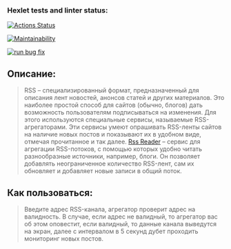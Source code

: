 ### Hexlet tests and linter status:
[![Actions Status](https://github.com/Nikolos-S/frontend-project-lvl3/workflows/hexlet-check/badge.svg)](https://github.com/Nikolos-S/frontend-project-lvl3/actions)

[![Maintainability](https://api.codeclimate.com/v1/badges/1ad8bca84647f00db014/maintainability)](https://codeclimate.com/github/Nikolos-S/frontend-project-lvl3/maintainability)

[![run bug fix](https://github.com/Nikolos-S/frontend-project-lvl3/actions/workflows/nodejs.yml/badge.svg)](https://github.com/Nikolos-S/frontend-project-lvl3/actions/workflows/nodejs.yml)

## Описание:
>RSS – специализированный формат, предназначенный для описания лент новостей, анонсов статей и других материалов. Это наиболее простой способ для сайтов (обычно, блогов) дать возможность пользователям подписываться на изменения. Для этого используются специальные сервисы, называемые RSS-агрегаторами. Эти сервисы умеют опрашивать RSS-ленты сайтов на наличие новых постов и показывают их в удобном виде, отмечая прочитанное и так далее.
[Rss Reader](https://lvl3-nxl40tkjn-nikolos-s.vercel.app/) – сервис для агрегации RSS-потоков, с помощью которых удобно читать разнообразные источники, например, блоги. Он позволяет добавлять неограниченное количество RSS-лент, сам их обновляет и добавляет новые записи в общий поток.

## Как пользоваться:
>Введите адрес RSS-канала, агрегатор проверит адрес на валидность. В случае, если адрес не валидный, то агрегатор вас об этом оповестит, если валидный, то данные канала выведутся на экран, далее с интервалом в 5 секунд дубет проходить мониторинг новых постов.